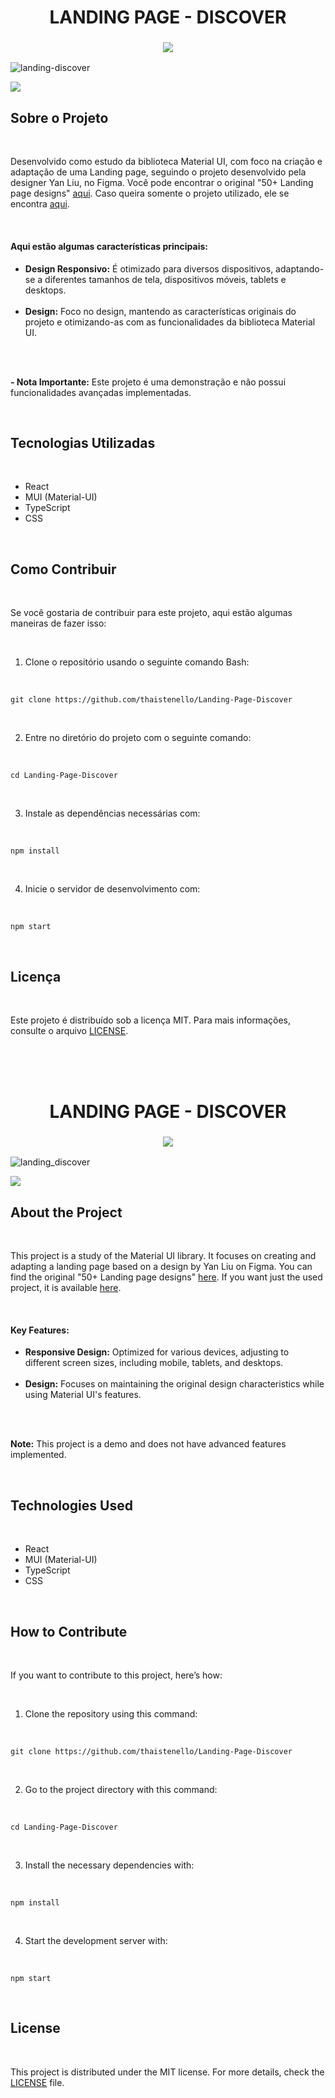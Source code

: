<h1 align="center" id="landing-portuguese">
    LANDING PAGE - DISCOVER
</h1>

<!-- TOGGLE VERSION -->
<h3 align="center">
    <a href="#landing-english">
        <img src="https://github.com/user-attachments/assets/a4067230-6f75-4d46-a71c-28c6afc9fbe7">
    </a>
</h3>

<!-- GIF/IMAGE PREVIEW -->
![landing-discover](https://github.com/user-attachments/assets/c2c436c0-1b36-492e-aea1-0485cccdb62d)

<!-- VERCEL BUTTON -->
<a href="https://landing-page-discover-qv1psnbak-thais-tenellos-projects.vercel.app/">
    <img src="https://github.com/user-attachments/assets/397ea133-b29f-4190-8bcf-0d6f5d10c66a">
</a>

<br/>

<h2>Sobre o Projeto</h2>
<br/>
<p>
    Desenvolvido como estudo da biblioteca Material UI, com foco na criação e adaptação de uma Landing page, seguindo o projeto desenvolvido pela designer Yan Liu, no Figma. Você pode encontrar o original "50+ Landing page designs" <a href="https://www.figma.com/community/file/1127302394641561751/50-landing-page-designs">aqui</a>. Caso queira somente o projeto utilizado, ele se encontra <a href="https://www.figma.com/design/fL9eSTKJ5Zo1ehVLo0q5tC/Landing-page-Clone-Yan-Liu?node-id=0-1&t=ZIbs8Gum9SJLpFca-0">aqui</a>.
</p>
<br/>

<h4>Aqui estão algumas características principais:</h4>
<ul>
    <li><strong>Design Responsivo:</strong> É otimizado para diversos dispositivos, adaptando-se a diferentes tamanhos de tela, dispositivos móveis, tablets e desktops.</li>
    <br/>
    <li><strong>Design:</strong> Foco no design, mantendo as características originais do projeto e otimizando-as com as funcionalidades da biblioteca Material UI.</li>
    <br/>
</ul>
<br/>
<p>
    <strong>- Nota Importante:</strong> Este projeto é uma demonstração e não possui funcionalidades avançadas implementadas.
</p>
<br/>

<h2>Tecnologias Utilizadas</h2>
<br/>
<ul>
    <li>React</li>
    <li>MUI (Material-UI)</li>
    <li>TypeScript</li>
    <li>CSS</li>
</ul>
<br/>

<h2>Como Contribuir</h2>
<br/>
<p>
    Se você gostaria de contribuir para este projeto, aqui estão algumas maneiras de fazer isso:
</p>

<br/>
<ol>
    <li>Clone o repositório usando o seguinte comando Bash:</li>
</ol>
<br/>
<pre><code>git clone https://github.com/thaistenello/Landing-Page-Discover
</code></pre>
<br/>

<ol start="2">
    <li>Entre no diretório do projeto com o seguinte comando:</li>
</ol>
<br/>
<pre><code>cd Landing-Page-Discover</code></pre>
<br/>

<ol start="3">
    <li>Instale as dependências necessárias com:</li>
</ol>
<br/>
<pre><code>npm install</code></pre>
<br/>

<ol start="4">
    <li>Inicie o servidor de desenvolvimento com:</li>
</ol>
<br/>
<pre><code>npm start</code></pre>
<br/>

<h2>Licença</h2>
<br/>
<p>
    Este projeto é distribuído sob a licença MIT. Para mais informações, consulte o arquivo <a href="#">LICENSE</a>.
</p>
<br/>
<br/>
<br/>



<!-- ........................................................... -->
<!-- ENGLISH VERSION -->

<h1 align="center" id="landing-english">
    LANDING PAGE - DISCOVER
</h1>

<!-- TOGGLE VERSION -->
<h3 align="center">
    <a href="#landing-portuguese">
        <img src="https://github.com/user-attachments/assets/d798a4be-8d02-41d4-a4a1-4a73c2d18835">
    </a>
</h3>

<!-- GIF/IMAGE PREVIEW -->
![landing_discover](https://github.com/user-attachments/assets/0518f3ee-7100-4c5c-95df-3adc6afbc9f5)

<!-- VERCEL BUTTON -->
<a href="https://landing-page-discover.vercel.app/">
    <img src="https://github.com/user-attachments/assets/a92a3a44-9e49-4d40-9cc7-6d9db3b858bd">
</a>

<br/>

<h2>About the Project</h2>
<br/>
<p>
    This project is a study of the Material UI library. It focuses on creating and adapting a landing page based on a design by Yan Liu on Figma. You can find the original "50+ Landing page designs" <a href="https://www.figma.com/community/file/1127302394641561751/50-landing-page-designs">here</a>. If you want just the used project, it is available <a href="https://www.figma.com/design/fL9eSTKJ5Zo1ehVLo0q5tC/Landing-page-Clone-Yan-Liu?node-id=0-1&t=ZIbs8Gum9SJLpFca-0">here</a>.
</p>
<br/>

<h4>Key Features:</h4>
<ul>
    <li><strong>Responsive Design:</strong> Optimized for various devices, adjusting to different screen sizes, including mobile, tablets, and desktops.</li>
    <br/>
    <li><strong>Design:</strong> Focuses on maintaining the original design characteristics while using Material UI's features.</li>
    <br/>
</ul>
<br/>
<p>
    <strong>Note:</strong> This project is a demo and does not have advanced features implemented.
</p>
<br/>

<h2>Technologies Used</h2>
<br/>
<ul>
    <li>React</li>
    <li>MUI (Material-UI)</li>
    <li>TypeScript</li>
    <li>CSS</li>
</ul>
<br/>

<h2>How to Contribute</h2>
<br/>
<p>
    If you want to contribute to this project, here’s how:
</p>

<br/>
<ol>
    <li>Clone the repository using this command:</li>
</ol>
<br/>
<pre><code>git clone https://github.com/thaistenello/Landing-Page-Discover
</code></pre>
<br/>

<ol start="2">
    <li>Go to the project directory with this command:</li>
</ol>
<br/>
<pre><code>cd Landing-Page-Discover</code></pre>
<br/>

<ol start="3">
    <li>Install the necessary dependencies with:</li>
</ol>
<br/>
<pre><code>npm install</code></pre>
<br/>

<ol start="4">
    <li>Start the development server with:</li>
</ol>
<br/>
<pre><code>npm start</code></pre>
<br/>

<h2>License</h2>
<br/>
<p>
    This project is distributed under the MIT license. For more details, check the <a href="#">LICENSE</a> file.
</p>

